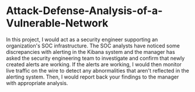 # Attack-Defense-Analysis-of-a-Vulnerable-Network
In this project, I would act as a security engineer supporting an organization's SOC infrastructure. The SOC analysts have noticed some discrepancies with alerting in the Kibana system and the manager has asked the security engineering team to investigate and confirm that newly created alerts are working.
If the alerts are working, I would then monitor live traffic on the wire to detect any abnormalities that aren't reflected in the alerting system. Then, I would report back your findings to the manager with appropriate analysis.
